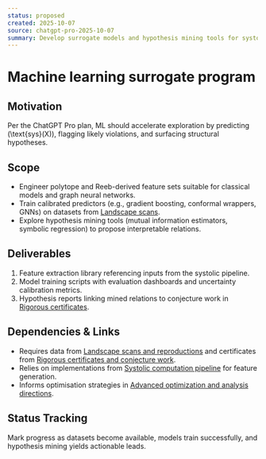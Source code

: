 ```yaml
---
status: proposed
created: 2025-10-07
source: chatgpt-pro-2025-10-07
summary: Develop surrogate models and hypothesis mining tools for systolic ratios.
---
```


# Machine learning surrogate program

## Motivation

Per the ChatGPT Pro plan, ML should accelerate exploration by predicting \(\text{sys}(X)\), flagging likely violations, and surfacing structural hypotheses.

## Scope

- Engineer polytope and Reeb-derived feature sets suitable for classical models and graph neural networks.
- Train calibrated predictors (e.g., gradient boosting, conformal wrappers, GNNs) on datasets from [Landscape scans](2025-10-07-task-systolic-landscape-scans.md).
- Explore hypothesis mining tools (mutual information estimators, symbolic regression) to propose interpretable relations.

## Deliverables

1. Feature extraction library referencing inputs from the systolic pipeline.
2. Model training scripts with evaluation dashboards and uncertainty calibration metrics.
3. Hypothesis reports linking mined relations to conjecture work in [Rigorous certificates](2025-10-07-task-systolic-certificates.md).

## Dependencies & Links

- Requires data from [Landscape scans and reproductions](2025-10-07-task-systolic-landscape-scans.md) and certificates from [Rigorous certificates and conjecture work](2025-10-07-task-systolic-certificates.md).
- Relies on implementations from [Systolic computation pipeline](2025-10-07-task-systolic-pipeline.md) for feature generation.
- Informs optimisation strategies in [Advanced optimization and analysis directions](2025-10-07-task-systolic-advanced-directions.md).

## Status Tracking

Mark progress as datasets become available, models train successfully, and hypothesis mining yields actionable leads.

